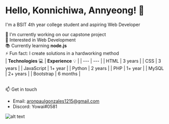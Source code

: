 # Hello, Konnichiwa, Annyeong! 👋
I'm a BSIT 4th year college student and aspiring Web Developer



🔭 I'm currently working on our capstone project
<br> 👀 Interested in Web Development
<br> 📚 Currently learning __node.js__
<br> ⚡ Fun fact: I create solutions in a hardworking method
<br>
|  __Technologies__ 💻  | __Experience__ 💡 |
| --- | --- |
| HTML | 3 years  |
| CSS | 3 years |
| JavaScript | 1+ year |
| Python | 2 years |
| PHP | 1+ year |
| MySQL | 2+ years |
| Bootstrap | 6 months |

<br> 📫 Get in touch 
- Email: aronpaulgonzales1215@gmail.com
- Discord: Yowai#0581

![alt text](https://cdn.myanimelist.net/s/common/uploaded_files/1539652479-c3125b79f8d130a36f763f0af99b077e.jpeg)
